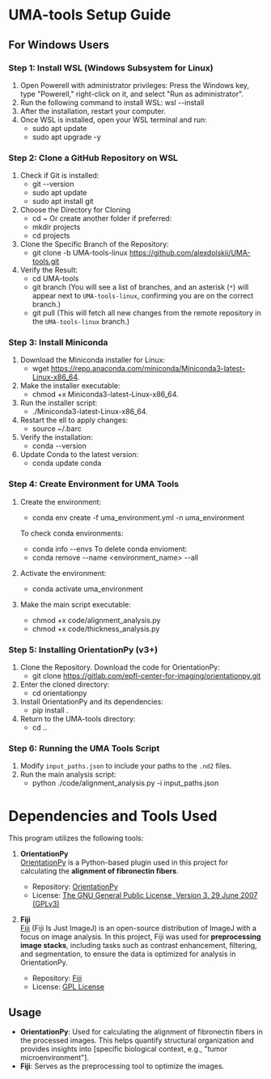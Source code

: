 # UMA-tools Setup Guide

## For Windows Users

### Step 1: Install WSL (Windows Subsystem for Linux)

1. Open Powerell with administrator privileges:
    Press the Windows key, type "Powerell," right-click on it, and select "Run as administrator".
2. Run the following command to install WSL:
    wsl --install
3. After the installation, restart your computer.
4. Once WSL is installed, open your WSL terminal and run:
    - sudo apt update
    - sudo apt upgrade -y

### Step 2: Clone a GitHub Repository on WSL
1. Check if Git is installed:
   - git --version
   - sudo apt update
   - sudo apt install git
2. Choose the Directory for Cloning
   - cd ~
   Or create another folder if preferred:
   - mkdir projects
   - cd projects
3. Clone the Specific Branch of the Repository:
   - git clone -b UMA-tools-linux https://github.com/alexdolskii/UMA-tools.git
4. Verify the Result:
   - cd UMA-tools
   - git branch (You will see a list of branches, and an asterisk (`*`) will appear next to `UMA-tools-linux`, confirming you are on the correct branch.)
   - git pull (This will fetch all new changes from the remote repository in the `UMA-tools-linux` branch.)
   

### Step 3: Install Miniconda
1. Download the Miniconda installer for Linux:
    - wget https://repo.anaconda.com/miniconda/Miniconda3-latest-Linux-x86_64.
2. Make the installer executable:
    - chmod +x Miniconda3-latest-Linux-x86_64.
3. Run the installer script:
    - ./Miniconda3-latest-Linux-x86_64.
4. Restart the ell to apply changes:
    - source ~/.barc
5. Verify the installation:
    - conda --version
6. Update Conda to the latest version:
    - conda update conda

### Step 4: Create Environment for UMA Tools
1. Create the environment:
    - conda env create -f uma_environment.yml -n uma_environment
    
    To check conda environments:
    - conda info --envs
    To delete conda envioment:
    - conda remove --name <environment_name> --all

2. Activate the environment:
    - conda activate uma_environment
3. Make the main script executable:
    - chmod +x code/alignment_analysis.py
    - chmod +x code/thickness_analysis.py

### Step 5: Installing OrientationPy (v3+)
1. Clone the Repository. Download the  code for OrientationPy:
    - git clone https://gitlab.com/epfl-center-for-imaging/orientationpy.git
2. Enter the cloned directory:
    - cd orientationpy
3. Install OrientationPy and its dependencies:
    - pip install .
4. Return to the UMA-tools directory:
    - cd ..

### Step 6:  Running the UMA Tools Script
1. Modify `input_paths.json` to include your paths to the `.nd2` files.
2. Run the main analysis script:
   - python ./code/alignment_analysis.py -i input_paths.json



# Dependencies and Tools Used

This program utilizes the following tools:

1. **OrientationPy**  
   [OrientationPy](https://epfl-center-for-imaging.gitlab.io/orientationpy/introduction.html) is a Python-based plugin used in this project for calculating the **alignment of fibronectin fibers**.

   - Repository: [OrientationPy](https://gitlab.com/epfl-center-for-imaging/orientationpy/)  
   - License: [The GNU General Public License, Version 3, 29 June 2007 (GPLv3)](https://gitlab.com/epfl-center-for-imaging/orientationpy/-/blob/main/LICENSE.md?ref_type=heads)

2. **Fiji**  
   [Fiji](https://fiji.sc/) (Fiji Is Just ImageJ) is an open-source distribution of ImageJ with a focus on image analysis. In this project, Fiji was used for **preprocessing image stacks**, including tasks such as contrast enhancement, filtering, and segmentation, to ensure the data is optimized for analysis in OrientationPy.

   - Repository: [Fiji](https://github.com/fiji/fiji)  
   - License: [GPL License](https://imagej.net/licensing/)

## Usage

- **OrientationPy**: Used for calculating the alignment of fibronectin fibers in the processed images. This helps quantify structural organization and provides insights into [specific biological context, e.g., "tumor microenvironment"].
- **Fiji**: Serves as the preprocessing tool to optimize the images.

